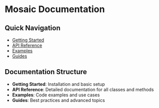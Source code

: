 # Mosaic Documentation

## Quick Navigation

- [Getting Started](getting-started.md)
- [API Reference](api/)
- [Examples](examples/)
- [Guides](guides/)

## Documentation Structure

- **Getting Started**: Installation and basic setup
- **API Reference**: Detailed documentation for all classes and methods
- **Examples**: Code examples and use cases
- **Guides**: Best practices and advanced topics 